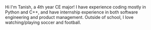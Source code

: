 Hi I'm Tanish, a 4th year CE major! I have experience coding mostly in Python and C++, and have internship experience in both software engineering and product management. Outside of school, I love watching/playing soccer and football.
